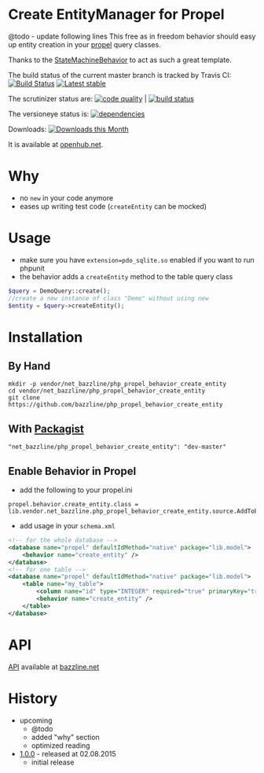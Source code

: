 # Create EntityManager for Propel

@todo - update following lines
This free as in freedom behavior should easy up entity creation in your [propel](http://www.propelorm.org) query classes.

Thanks to the [StateMachineBehavior](https://github.com/willdurand/StateMachineBehavior) to act as such a great template.

The build status of the current master branch is tracked by Travis CI: 
[![Build Status](https://travis-ci.org/bazzline/php_propel_behavior_create_entity.png?branch=master)](http://travis-ci.org/bazzline/php_propel_behavior_create_entity)
[![Latest stable](https://img.shields.io/packagist/v/net_bazzline/php_propel_behavior_create_entity.svg)](https://packagist.org/packages/net_bazzline/php_propel_behavior_create_entity)

The scrutinizer status are:
[![code quality](https://scrutinizer-ci.com/g/bazzline/php_propel_behavior_create_entity/badges/quality-score.png?b=master)](https://scrutinizer-ci.com/g/bazzline/php_propel_behavior_create_entity/) | [![build status](https://scrutinizer-ci.com/g/bazzline/php_propel_behavior_create_entity/badges/build.png?b=master)](https://scrutinizer-ci.com/g/bazzline/php_propel_behavior_create_entity/)

The versioneye status is:
[![dependencies](https://www.versioneye.com/user/projects/55be795c653762002000209a/badge.svg?style=flat)](https://www.versioneye.com/user/projects/55be795c653762002000209a)

Downloads:
[![Downloads this Month](https://img.shields.io/packagist/dm/net_bazzline/php_propel_behavior_create_entity.svg)](https://packagist.org/packages/net_bazzline/php_propel_behavior_create_entity)

It is available at [openhub.net](https://openhub.net/p/php_propel_behavior_create_entity).

# Why

* no `new` in your code anymore
* eases up writing test code (`createEntity` can be mocked)

# Usage

* make sure you have `extension=pdo_sqlite.so` enabled if you want to run phpunit
* the behavior adds a `createEntity` method to the table query class
```php
$query = DemoQuery::create();
//create a new instance of class "Demo" without using new
$entity = $query->createEntity();
```

# Installation

## By Hand

```
mkdir -p vendor/net_bazzline/php_propel_behavior_create_entity
cd vendor/net_bazzline/php_propel_behavior_create_entity
git clone https://github.com/bazzline/php_propel_behavior_create_entity
```

## With [Packagist](https://packagist.org/packages/net_bazzline/php_propel_behavior_create_entity)

```
"net_bazzline/php_propel_behavior_create_entity": "dev-master"
```

## Enable Behavior in Propel

* add the following to your propel.ini
```
propel.behavior.create_entity.class = lib.vendor.net_bazzline.php_propel_behavior_create_entity.source.AddToEntityManager
```
* add usage in your `schema.xml`
```xml
<!-- for the whole database -->
<database name="propel" defaultIdMethod="native" package="lib.model">
    <behavior name="create_entity" />
</database>
<!-- for one table -->
<database name="propel" defaultIdMethod="native" package="lib.model">
    <table name="my_table">
        <column name="id" type="INTEGER" required="true" primaryKey="true" autoIncrement="true" />
        <behavior name="create_entity" />
    </table>
</database>
```

# API 

[API](http://bazzline.net/2eafe1bfd5db29029fbe3c3fc94eddeaa6433b47/index.html) available at [bazzline.net](http://www.bazzline.net)

# History

* upcoming
    * @todo
    * added "why" section
    * optimized reading
* [1.0.0](https://github.com/bazzline/php_propel_behavior_create_entity/tree/1.0.0) - released at 02.08.2015
    * initial release
